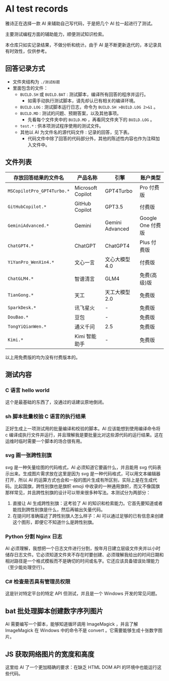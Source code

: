# AI test records

雅诗正在选择一款 AI 来辅助自己写代码，于是把几个 AI 拉一起进行了测试。

主要测试编程方面的辅助能力，顺便测试知识检索。

本仓库只如实记录结果，不做分析和统计。由于 AI 是不断更新迭代的，本记录具有时效性，仅供参考。

## 回答记录方式

- 文件夹结构为 `./测试标题`
- 里面包含的文件：
  - `BUILD.SH` 或 `BUILD.BAT` : 测试脚本，编译所有回答的程序并运行。
    - 如需手动执行测试脚本，请先却认已有相关的编译环境。
  - `BUILD.LOG` : 测试脚本运行日志，命令为 `BUILD.SH >BUILD.LOG 2>&1` 。
  - `BUILD.MD` : 测试的问题、预期答案，以及其他事项。
    - 先看每个文件夹中的 `BUILD.MD` ，再看同文件夹下的 `BUILD.LOG` 。
  - `test.*` : 供本项测试程序使用的测试文件。
  - 其他以 AI 为文件名的源代码文件 : 记录的回答，见下表。
    - 代码文件中除了回答的代码部分外，其他的陈述性内容也作为注释加入文件中。

## 文件列表

| 存放回答结果的文件名       | 产品名称          | 引擎            | 账户类型          |
| -------------------------- | ----------------- | --------------- | ----------------- |
| `MSCopilotPro_GPT4Turbo.*` | Microsoft Copilot | GPT4Turbo       | Pro 付费版        |
| `GitHubCopilot.*`          | GitHub Copilot    | GPT3.5          | 付费版            |
| `GeminiAdvanced.*`         | Gemini            | Gemini Advanced | Google One 付费版 |
| `ChatGPT4.*`               | ChatGPT           | ChatGPT4        | Plus 付费版       |
| `YiYanPro_WenXin4.*`       | 文心一言          | 文心大模型 4.0  | 付费版            |
| `ChatGLM4.*`               | 智谱清言          | GLM4            | 免费(高级)版      |
| `TianGong.*`               | 天工              | 天工大模型 2.0  | 免费版            |
| `SparkDesk.*`              | 讯飞星火          | -               | 免费版            |
| `DouBao.*`                 | 豆包              | -               | 免费版            |
| `TongYiQianWen.*`          | 通义千问          | 2.5             | 免费版            |
| `Kimi.*`                   | Kimi 智能助手     | -               | 免费版            |

以上用免费版的均为没有付费版本的。

## 测试内容

### C 语言 hello world

这个是最基础的东西了，没通过的话建议原地倒闭。

### sh 脚本批量校验 C 语言的执行结果

正好生成上一项测试用的批量编译和校验的脚本。AI 应该能想到使用编译命令将 c 编译成执行文件并运行，并且理解我是要批量比对这些源代码的运行结果。这在运维时临时需要一个脚本的场合很有用。

### svg 画一张跨性别旗

svg 是一种矢量绘图的代码格式，AI 必须知道它要画什么，并且能用 svg 代码表示出来。生成图片需求放在这里是因为 svg 是一种代码格式，可以用文本编辑器打开，所以 AI 的运算方式也会和一般的图片生成有所区别，实际上是在生成代码。比起国旗，跨性别旗也是旗帜 emoji 中收录的一种通用旗帜，而又不像国旗那样常见，并且跨性别旗的设计可以带来很多种写法。本测试分为两部分：

1. 直接让 AI 生成跨性别旗：这考验了 AI 的知识和检索能力。它首先要知道或者能找到跨性别旗是什么，然后再输出矢量代码。
2. 在提问时准确描述了跨性别旗人怎么样子：AI 可以通过足够的已有信息来创建这个图形，即便它不知道什么是跨性别旗。

### Python 分割 Nginx 日志

AI 必须理解，我想把一个日志文件进行分割，按年月日建立层级文件夹并以小时储存日志文件。它必须知道文件夹不存在时要创建、必须理解我给出的时间日期和相对路径是一个格式模板而不是确切的时间或名字。它还应该具备错误处理能力（至少能处理空行）。

### C# 检查是否具有管理员权限

这是针对特定平台的特定 API 但测试，并且是一个 Windows 开发的常见问题。

## bat 批处理脚本创建数字序列图片

AI 需要编写一个脚本，能够知道循环调用 ImageMagick ，并且了解 ImageMagick 在 Windows 中的命令不是 convert 。它需要能够生成十张数字图片。

## JS 获取网络图片的宽度和高度

这里给 AI 了一个更加精确的要求：在缺乏 HTML DOM API 的环境中也能运行这些代码。
